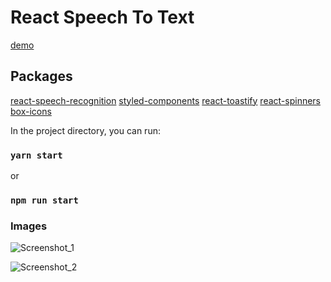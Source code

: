 # React Speech To Text

[demo](https://react-speech-to-text-neon.vercel.app/)

## Packages

[react-speech-recognition](https://www.npmjs.com/package/react-speech-recognition)
[styled-components](https://www.npmjs.com/package/styled-components)
[react-toastify](https://www.npmjs.com/package/react-toastify)
[react-spinners](https://www.npmjs.com/package/react-spinners)
[box-icons](https://boxicons.com/)

In the project directory, you can run:

### `yarn start`

or

### `npm run start`

### Images

![Screenshot_1](https://user-images.githubusercontent.com/46889813/96306511-76921500-1008-11eb-836c-5b7562d36fce.png)

![Screenshot_2](https://user-images.githubusercontent.com/46889813/96306540-814caa00-1008-11eb-9801-1477759142a7.png)
